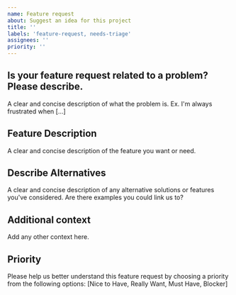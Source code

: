 ```yaml
---
name: Feature request
about: Suggest an idea for this project
title: ''
labels: 'feature-request, needs-triage'
assignees: ''
priority: ''
---
```


## Is your feature request related to a problem? Please describe.
A clear and concise description of what the problem is. Ex. I'm always frustrated when [...]

## Feature Description
A clear and concise description of the feature you want or need.

## Describe Alternatives
A clear and concise description of any alternative solutions or features you've considered. Are there examples you could link us to?

## Additional context
Add any other context here.

## Priority
Please help us better understand this feature request by choosing a priority from the following options:
[Nice to Have, Really Want, Must Have, Blocker]
